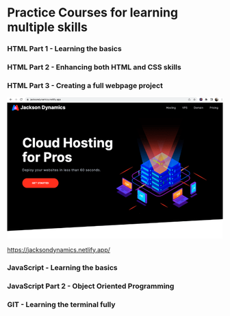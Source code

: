 # Practice Courses for learning multiple skills

### HTML Part 1 - Learning the basics

### HTML Part 2 - Enhancing both HTML and CSS skills

### HTML Part 3 - Creating a full webpage project

<img src="Snapshot.png" />

https://jacksondynamics.netlify.app/

### JavaScript - Learning the basics

### JavaScript Part 2 - Object Oriented Programming

### GIT - Learning the terminal fully
